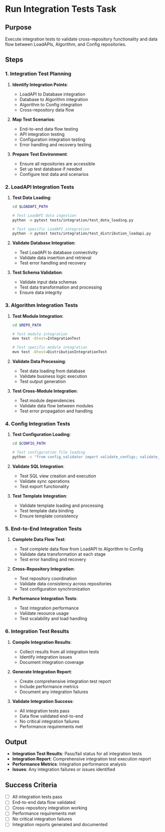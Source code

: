 # Run Integration Tests Task

## Purpose

Execute integration tests to validate cross-repository functionality and data flow between LoadAPIs, Algorithm, and Config repositories.

## Steps

### 1. Integration Test Planning

1. **Identify Integration Points**:
   - LoadAPI to Database integration
   - Database to Algorithm integration
   - Algorithm to Config integration
   - Cross-repository data flow

2. **Map Test Scenarios**:
   - End-to-end data flow testing
   - API integration testing
   - Configuration integration testing
   - Error handling and recovery testing

3. **Prepare Test Environment**:
   - Ensure all repositories are accessible
   - Set up test database if needed
   - Configure test data and scenarios

### 2. LoadAPI Integration Tests

1. **Test Data Loading**:

   ```bash
   cd $LOADAPI_PATH

   # Test LoadAPI data ingestion
   python -m pytest tests/integration/test_data_loading.py

   # Test specific LoadAPI integration
   python -m pytest tests/integration/test_distribution_loadapi.py
   ```

2. **Validate Database Integration**:
   - Test LoadAPI to database connectivity
   - Validate data insertion and retrieval
   - Test error handling and recovery

3. **Test Schema Validation**:
   - Validate input data schemas
   - Test data transformation and processing
   - Ensure data integrity

### 3. Algorithm Integration Tests

1. **Test Module Integration**:

   ```bash
   cd $REPO_PATH

   # Test module integration
   mvn test -Dtest=IntegrationTest

   # Test specific module integration
   mvn test -Dtest=DistributionIntegrationTest
   ```

2. **Validate Data Processing**:
   - Test data loading from database
   - Validate business logic execution
   - Test output generation

3. **Test Cross-Module Integration**:
   - Test module dependencies
   - Validate data flow between modules
   - Test error propagation and handling

### 4. Config Integration Tests

1. **Test Configuration Loading**:

   ```bash
   cd $CONFIG_PATH

   # Test configuration file loading
   python -c "from config_validator import validate_configs; validate_configs()"
   ```

2. **Validate SQL Integration**:
   - Test SQL view creation and execution
   - Validate sync operations
   - Test export functionality

3. **Test Template Integration**:
   - Validate template loading and processing
   - Test template data binding
   - Ensure template consistency

### 5. End-to-End Integration Tests

1. **Complete Data Flow Test**:
   - Test complete data flow from LoadAPI to Algorithm to Config
   - Validate data transformation at each stage
   - Test error handling and recovery

2. **Cross-Repository Integration**:
   - Test repository coordination
   - Validate data consistency across repositories
   - Test configuration synchronization

3. **Performance Integration Tests**:
   - Test integration performance
   - Validate resource usage
   - Test scalability and load handling

### 6. Integration Test Results

1. **Compile Integration Results**:
   - Collect results from all integration tests
   - Identify integration issues
   - Document integration coverage

2. **Generate Integration Report**:
   - Create comprehensive integration test report
   - Include performance metrics
   - Document any integration failures

3. **Validate Integration Success**:
   - All integration tests pass
   - Data flow validated end-to-end
   - No critical integration failures
   - Performance requirements met

## Output

- **Integration Test Results**: Pass/fail status for all integration tests
- **Integration Report**: Comprehensive integration test execution report
- **Performance Metrics**: Integration performance analysis
- **Issues**: Any integration failures or issues identified

## Success Criteria

- [ ] All integration tests pass
- [ ] End-to-end data flow validated
- [ ] Cross-repository integration working
- [ ] Performance requirements met
- [ ] No critical integration failures
- [ ] Integration reports generated and documented
